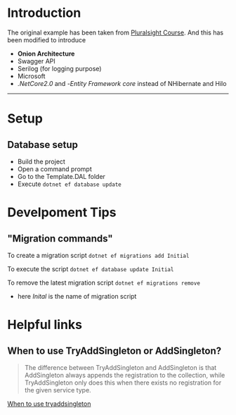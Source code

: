 # Introduction
The original example has been taken from [Pluralsight Course](https://app.pluralsight.com/library/courses/refactoring-anemic-domain-model/table-of-contents). And this has been modified to introduce 

 - __Onion Architecture__ 
 - Swagger API
 - Serilog (for logging purpose)
 - Microsoft
 - _.NetCore2.0_ and 
 -_Entity Framework core_ instead of NHibernate and Hilo

 ___
# Setup
## Database setup

 - Build the project
 - Open a command prompt
 - Go to the Template.DAL folder
 - Execute ` dotnet ef database update `

# Develpoment Tips

## "Migration commands" 

To create a migration script
` dotnet ef migrations add Initial `

To execute the script
` dotnet ef database update Initial `

To remove the latest migration script
` dotnet ef migrations remove `

- here _Inital_ is the name of migration script 


# Helpful links


## When to use TryAddSingleton or AddSingleton?

> The difference between TryAddSingleton and AddSingleton is that AddSingleton always appends the registration to the collection, while TryAddSingleton only does this when there exists no registration for the given service type.

[When to use tryaddsingleton](https://stackoverflow.com/questions/48185894/when-to-use-tryaddsingleton-or-addsingleton)

